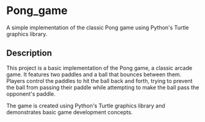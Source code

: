 # Pong_game

A simple implementation of the classic Pong game using Python's Turtle graphics library.

## Description

This project is a basic implementation of the Pong game, a classic arcade game. It features two paddles and a ball that bounces between them. Players control the paddles to hit the ball back and forth, trying to prevent the ball from passing their paddle while attempting to make the ball pass the opponent's paddle.

The game is created using Python's Turtle graphics library and demonstrates basic game development concepts.
